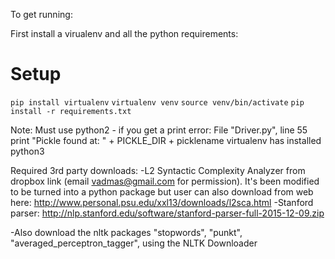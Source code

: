 To get running:

First install a virualenv and all the python requirements:
# Setup
`pip install virtualenv` 
`virtualenv venv` 
`source venv/bin/activate` 
`pip install -r requirements.txt` 

Note: Must use python2 - if you get a print error:
  File "Driver.py", line 55
    print "Pickle found at: " + PICKLE_DIR + picklename
virtualenv has installed python3


Required 3rd party downloads:
    -L2 Syntactic Complexity Analyzer from dropbox link (email vadmas@gmail.com for permission). It's been modified to be turned into a python package but user can also download from web here: http://www.personal.psu.edu/xxl13/downloads/l2sca.html
    -Stanford parser: http://nlp.stanford.edu/software/stanford-parser-full-2015-12-09.zip


-Also download the nltk packages "stopwords", "punkt", "averaged_perceptron_tagger",  using the NLTK Downloader 



